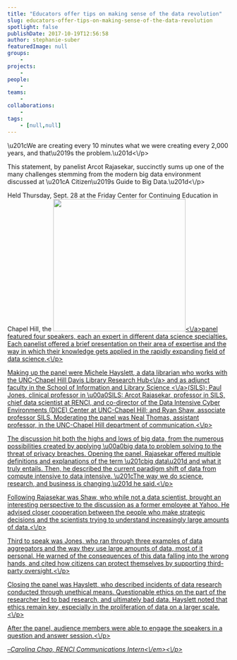 ```yaml
---
title: "Educators offer tips on making sense of the data revolution"
slug: educators-offer-tips-on-making-sense-of-the-data-revolution
spotlight: false
publishDate: 2017-10-19T12:56:58
author: stephanie-suber
featuredImage: null
groups:
    - 
projects:
    - 
people:
    - 
teams: 
    - 
collaborations:
    - 
tags:
    - [null,null]
---
```

<p>\u201cWe are creating every 10 minutes what we were creating every 2,000 years, and that\u2019s the problem.\u201d<\/p>
<p>This statement, by panelist Arcot Rajasekar, succinctly sums up one of the many challenges stemming from the modern big data environment discussed at \u201cA Citizen\u2019s Guide to Big Data.\u201d<!--more--><\/p>
<p>Held Thursday, Sept. 28 at the Friday Center for Continuing Education in Chapel Hill, the <a href="http:\/\/renci.org\/wp-content\/uploads\/2017\/10\/data-sense.jpg"  rel="lightbox[roadtrip]"><img class="alignright wp-image-16835 size-full" src="http:\/\/renci.org\/wp-content\/uploads\/2017\/10\/data-sense.jpg" alt="" width="300" height="300" srcset="https:\/\/renci.org\/wp-content\/uploads\/2017\/10\/data-sense.jpg 300w, https:\/\/renci.org\/wp-content\/uploads\/2017\/10\/data-sense-150x150.jpg 150w" sizes="(max-width: 300px) 100vw, 300px" \/><\/a>panel featured four speakers, each an expert in different data science specialties. Each panelist offered a brief presentation on their area of expertise and the way in which their knowledge gets applied in the rapidly expanding field of data science.<\/p>
<p>Making up the panel were Michele Hayslett, a data librarian who works with the UNC-Chapel Hill <a href="http:\/\/library.unc.edu\/hub\/">Davis Library Research Hub<\/a> and as adjunct faculty in the <a href="https:\/\/sils.unc.edu\/">School of Information and Library Science <\/a>(SILS); Paul Jones, clinical professor in \u00a0SILS: Arcot Rajasekar, professor in SILS, chief data scientist at RENCI, and co-director of the Data Intensive Cyber Environments (DICE) Center at UNC-Chapel Hill; and Ryan Shaw, associate professor SILS. Moderating the panel was Neal Thomas, assistant professor, in the UNC-Chapel Hill department of communication.<\/p>
<p>The discussion hit both the highs and lows of big data, from the numerous possibilities created by applying \u00a0big data to problem solving to the threat of privacy breaches. Opening the panel, Rajasekar offered multiple definitions and explanations of the term \u201cbig data\u201d and what it truly entails. Then, he described the current paradigm shift of data from compute intensive to data intensive. \u201cThe way we do science, research, and business is changing,\u201d he said.<\/p>
<p>Following Rajasekar was Shaw, who while not a data scientist, brought an interesting perspective to the discussion as a former employee at Yahoo. He advised closer cooperation between the people who make strategic decisions and the scientists trying to understand increasingly large amounts of data.<\/p>
<p>Third to speak was Jones, who ran through three examples of data aggregators and the way they use large amounts of data, most of it personal. He warned of the consequences of this data falling into the wrong hands, and cited how citizens can protect themselves by supporting third-party oversight.<\/p>
<p>Closing the panel was Hayslett, who described incidents of data research conducted through unethical means. Questionable ethics on the part of the researcher led to bad research, and ultimately bad data. Hayslett noted that ethics remain key, especially in the proliferation of data on a larger scale.<\/p>
<p>After the panel, audience members were able to engage the speakers in a question and answer session.<\/p>
<p>&#8211;<em>Carolina Chao, RENCI Communications Intern<\/em><\/p>
<!-- AddThis Advanced Settings generic via filter on the_content --><!-- AddThis Share Buttons generic via filter on the_content -->
